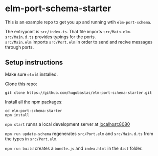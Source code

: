 # elm-port-schema-starter

This is an example repo to get you up and running wtih `elm-port-schema`.

The entrypoint is `src/index.ts`. That file imports `src/Main.elm`.
`src/Main.d.ts` provides typings for the ports.<br/>
`src/Main.elm` imports `src/Port.elm` in order to send and recive messages through ports.



## Setup instructions

Make sure `elm` is installed.

Clone this repo:
```
git clone https://github.com/hugobastas/elm-port-schema-starter.git
```

Install all the npm packages:
```
cd elm-port-schema-starter
npm install
```

`npm start` runns a local development server at
[localhost:8080](http://localhost:8080)


`npm run update-schema` regenerates `src/Port.elm` and `src/Main.d.ts` from
the types in `src/Port.elm`.

`npm run build` creates a `bundle.js` and `index.html` in the `dist` folder.
